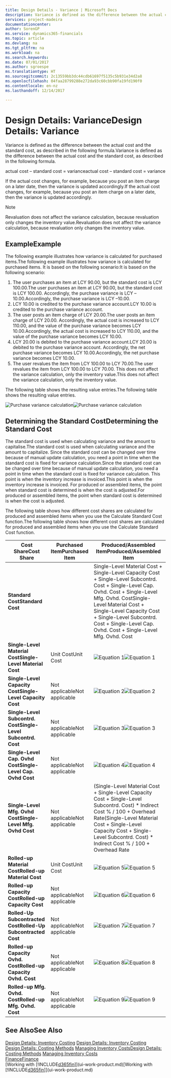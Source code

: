 ```yaml
---
title: Design Details - Variance | Microsoft Docs
description: Variance is defined as the difference between the actual cost and the standard cost, as described in the following formula.
services: project-madeira
documentationcenter: 
author: SorenGP
ms.service: dynamics365-financials
ms.topic: article
ms.devlang: na
ms.tgt_pltfrm: na
ms.workload: na
ms.search.keywords: 
ms.date: 07/01/2017
ms.author: sgroespe
ms.translationtype: HT
ms.sourcegitcommit: 2c13559bb3dc44cdb61697f5135c5b931e34d2a8
ms.openlocfilehash: 04faa28799288e272da93c60cbb90fa19fd190f0
ms.contentlocale: en-nz
ms.lasthandoff: 12/14/2017

---
```

# <a name="design-details-variance"></a><span data-ttu-id="90c91-103">Design Details: Variance</span><span class="sxs-lookup"><span data-stu-id="90c91-103">Design Details: Variance</span></span>
<span data-ttu-id="90c91-104">Variance is defined as the difference between the actual cost and the standard cost, as described in the following formula.</span><span class="sxs-lookup"><span data-stu-id="90c91-104">Variance is defined as the difference between the actual cost and the standard cost, as described in the following formula.</span></span>  

 <span data-ttu-id="90c91-105">actual cost – standard cost = variance</span><span class="sxs-lookup"><span data-stu-id="90c91-105">actual cost – standard cost = variance</span></span>  

 <span data-ttu-id="90c91-106">If the actual cost changes, for example, because you post an item charge on a later date, then the variance is updated accordingly.</span><span class="sxs-lookup"><span data-stu-id="90c91-106">If the actual cost changes, for example, because you post an item charge on a later date, then the variance is updated accordingly.</span></span>  

> [!NOTE]  
>  <span data-ttu-id="90c91-107">Revaluation does not affect the variance calculation, because revaluation only changes the inventory value.</span><span class="sxs-lookup"><span data-stu-id="90c91-107">Revaluation does not affect the variance calculation, because revaluation only changes the inventory value.</span></span>  

## <a name="example"></a><span data-ttu-id="90c91-108">Example</span><span class="sxs-lookup"><span data-stu-id="90c91-108">Example</span></span>  
 <span data-ttu-id="90c91-109">The following example illustrates how variance is calculated for purchased items.</span><span class="sxs-lookup"><span data-stu-id="90c91-109">The following example illustrates how variance is calculated for purchased items.</span></span> <span data-ttu-id="90c91-110">It is based on the following scenario:</span><span class="sxs-lookup"><span data-stu-id="90c91-110">It is based on the following scenario:</span></span>  

1.  <span data-ttu-id="90c91-111">The user purchases an item at LCY 90.00, but the standard cost is LCY 100.00.</span><span class="sxs-lookup"><span data-stu-id="90c91-111">The user purchases an item at LCY 90.00, but the standard cost is LCY 100.00.</span></span> <span data-ttu-id="90c91-112">Accordingly, the purchase variance is LCY –10.00.</span><span class="sxs-lookup"><span data-stu-id="90c91-112">Accordingly, the purchase variance is LCY –10.00.</span></span>  
2.  <span data-ttu-id="90c91-113">LCY 10.00 is credited to the purchase variance account.</span><span class="sxs-lookup"><span data-stu-id="90c91-113">LCY 10.00 is credited to the purchase variance account.</span></span>  
3.  <span data-ttu-id="90c91-114">The user posts an item charge of LCY 20.00.</span><span class="sxs-lookup"><span data-stu-id="90c91-114">The user posts an item charge of LCY 20.00.</span></span> <span data-ttu-id="90c91-115">Accordingly, the actual cost is increased to LCY 110.00, and the value of the purchase variance becomes LCY 10.00.</span><span class="sxs-lookup"><span data-stu-id="90c91-115">Accordingly, the actual cost is increased to LCY 110.00, and the value of the purchase variance becomes LCY 10.00.</span></span>  
4.  <span data-ttu-id="90c91-116">LCY 20.00 is debited to the purchase variance account.</span><span class="sxs-lookup"><span data-stu-id="90c91-116">LCY 20.00 is debited to the purchase variance account.</span></span> <span data-ttu-id="90c91-117">Accordingly, the net purchase variance becomes LCY 10.00.</span><span class="sxs-lookup"><span data-stu-id="90c91-117">Accordingly, the net purchase variance becomes LCY 10.00.</span></span>  
5.  <span data-ttu-id="90c91-118">The user revalues the item from LCY 100.00 to LCY 70.00.</span><span class="sxs-lookup"><span data-stu-id="90c91-118">The user revalues the item from LCY 100.00 to LCY 70.00.</span></span> <span data-ttu-id="90c91-119">This does not affect the variance calculation, only the inventory value.</span><span class="sxs-lookup"><span data-stu-id="90c91-119">This does not affect the variance calculation, only the inventory value.</span></span>  

 <span data-ttu-id="90c91-120">The following table shows the resulting value entries.</span><span class="sxs-lookup"><span data-stu-id="90c91-120">The following table shows the resulting value entries.</span></span>  

 <span data-ttu-id="90c91-121">![Purchase variance calculation](media/design_details_inventory_costing_11_purchase_variance.png "design_details_inventory_costing_11_purchase_variance")</span><span class="sxs-lookup"><span data-stu-id="90c91-121">![Purchase variance calculation](media/design_details_inventory_costing_11_purchase_variance.png "design_details_inventory_costing_11_purchase_variance")</span></span>  

## <a name="determining-the-standard-cost"></a><span data-ttu-id="90c91-122">Determining the Standard Cost</span><span class="sxs-lookup"><span data-stu-id="90c91-122">Determining the Standard Cost</span></span>  
 <span data-ttu-id="90c91-123">The standard cost is used when calculating variance and the amount to capitalise.</span><span class="sxs-lookup"><span data-stu-id="90c91-123">The standard cost is used when calculating variance and the amount to capitalize.</span></span> <span data-ttu-id="90c91-124">Since the standard cost can be changed over time because of manual update calculation, you need a point in time when the standard cost is fixed for variance calculation.</span><span class="sxs-lookup"><span data-stu-id="90c91-124">Since the standard cost can be changed over time because of manual update calculation, you need a point in time when the standard cost is fixed for variance calculation.</span></span> <span data-ttu-id="90c91-125">This point is when the inventory increase is invoiced.</span><span class="sxs-lookup"><span data-stu-id="90c91-125">This point is when the inventory increase is invoiced.</span></span> <span data-ttu-id="90c91-126">For produced or assembled items, the point when standard cost is determined is when the cost is adjusted.</span><span class="sxs-lookup"><span data-stu-id="90c91-126">For produced or assembled items, the point when standard cost is determined is when the cost is adjusted.</span></span>  

 <span data-ttu-id="90c91-127">The following table shows how different cost shares are calculated for produced and assembled items when you use the Calculate Standard Cost function.</span><span class="sxs-lookup"><span data-stu-id="90c91-127">The following table shows how different cost shares are calculated for produced and assembled items when you use the Calculate Standard Cost function.</span></span>  

|<span data-ttu-id="90c91-128">Cost Share</span><span class="sxs-lookup"><span data-stu-id="90c91-128">Cost Share</span></span>|<span data-ttu-id="90c91-129">Purchased Item</span><span class="sxs-lookup"><span data-stu-id="90c91-129">Purchased Item</span></span>|<span data-ttu-id="90c91-130">Produced/Assembled Item</span><span class="sxs-lookup"><span data-stu-id="90c91-130">Produced/Assembled Item</span></span>|  
|----------------|--------------------|------------------------------|  
|<span data-ttu-id="90c91-131">**Standard Cost**</span><span class="sxs-lookup"><span data-stu-id="90c91-131">**Standard Cost**</span></span>||<span data-ttu-id="90c91-132">Single-Level Material Cost + Single-Level Capacity Cost + Single-Level Subcontrd. Cost + Single-Level Cap. Ovhd. Cost + Single-Level Mfg. Ovhd. Cost</span><span class="sxs-lookup"><span data-stu-id="90c91-132">Single-Level Material Cost + Single-Level Capacity Cost + Single-Level Subcontrd. Cost + Single-Level Cap. Ovhd. Cost + Single-Level Mfg. Ovhd. Cost</span></span>|  
|<span data-ttu-id="90c91-133">**Single-Level Material Cost**</span><span class="sxs-lookup"><span data-stu-id="90c91-133">**Single-Level Material Cost**</span></span>|<span data-ttu-id="90c91-134">Unit Cost</span><span class="sxs-lookup"><span data-stu-id="90c91-134">Unit Cost</span></span>|<span data-ttu-id="90c91-135">![Equation 1](media/design_details_inventory_costing_11_equation_1.png "design_details_inventory_costing_11_equation_1")</span><span class="sxs-lookup"><span data-stu-id="90c91-135">![Equation 1](media/design_details_inventory_costing_11_equation_1.png "design_details_inventory_costing_11_equation_1")</span></span>|  
|<span data-ttu-id="90c91-136">**Single-Level Capacity Cost**</span><span class="sxs-lookup"><span data-stu-id="90c91-136">**Single-Level Capacity Cost**</span></span>|<span data-ttu-id="90c91-137">Not applicable</span><span class="sxs-lookup"><span data-stu-id="90c91-137">Not applicable</span></span>|<span data-ttu-id="90c91-138">![Equation 2](media/design_details_inventory_costing_11_equation_2.png "design_details_inventory_costing_11_equation_2")</span><span class="sxs-lookup"><span data-stu-id="90c91-138">![Equation 2](media/design_details_inventory_costing_11_equation_2.png "design_details_inventory_costing_11_equation_2")</span></span>|  
|<span data-ttu-id="90c91-139">**Single-Level Subcontrd. Cost**</span><span class="sxs-lookup"><span data-stu-id="90c91-139">**Single-Level Subcontrd. Cost**</span></span>|<span data-ttu-id="90c91-140">Not applicable</span><span class="sxs-lookup"><span data-stu-id="90c91-140">Not applicable</span></span>|<span data-ttu-id="90c91-141">![Equation 3](media/design_details_inventory_costing_11_equation_3.png "design_details_inventory_costing_11_equation_3")</span><span class="sxs-lookup"><span data-stu-id="90c91-141">![Equation 3](media/design_details_inventory_costing_11_equation_3.png "design_details_inventory_costing_11_equation_3")</span></span>|  
|<span data-ttu-id="90c91-142">**Single-Level Cap. Ovhd Cost**</span><span class="sxs-lookup"><span data-stu-id="90c91-142">**Single-Level Cap. Ovhd Cost**</span></span>|<span data-ttu-id="90c91-143">Not applicable</span><span class="sxs-lookup"><span data-stu-id="90c91-143">Not applicable</span></span>|<span data-ttu-id="90c91-144">![Equation 4](media/design_details_inventory_costing_11_equation_4.png "design_details_inventory_costing_11_equation_4")</span><span class="sxs-lookup"><span data-stu-id="90c91-144">![Equation 4](media/design_details_inventory_costing_11_equation_4.png "design_details_inventory_costing_11_equation_4")</span></span>|  
|<span data-ttu-id="90c91-145">**Single-Level Mfg. Ovhd Cost**</span><span class="sxs-lookup"><span data-stu-id="90c91-145">**Single-Level Mfg. Ovhd Cost**</span></span>|<span data-ttu-id="90c91-146">Not applicable</span><span class="sxs-lookup"><span data-stu-id="90c91-146">Not applicable</span></span>|<span data-ttu-id="90c91-147">(Single-Level Material Cost + Single-Level Capacity Cost + Single-Level Subcontrd. Cost) \* Indirect Cost % / 100 + Overhead Rate</span><span class="sxs-lookup"><span data-stu-id="90c91-147">(Single-Level Material Cost + Single-Level Capacity Cost + Single-Level Subcontrd. Cost) \* Indirect Cost % / 100 + Overhead Rate</span></span>|  
|<span data-ttu-id="90c91-148">**Rolled-up Material Cost**</span><span class="sxs-lookup"><span data-stu-id="90c91-148">**Rolled-up Material Cost**</span></span>|<span data-ttu-id="90c91-149">Unit Cost</span><span class="sxs-lookup"><span data-stu-id="90c91-149">Unit Cost</span></span>|<span data-ttu-id="90c91-150">![Equation 5](media/design_details_inventory_costing_11_equation_5.png "design_details_inventory_costing_11_equation_5")</span><span class="sxs-lookup"><span data-stu-id="90c91-150">![Equation 5](media/design_details_inventory_costing_11_equation_5.png "design_details_inventory_costing_11_equation_5")</span></span>|  
|<span data-ttu-id="90c91-151">**Rolled-up Capacity Cost**</span><span class="sxs-lookup"><span data-stu-id="90c91-151">**Rolled-up Capacity Cost**</span></span>|<span data-ttu-id="90c91-152">Not applicable</span><span class="sxs-lookup"><span data-stu-id="90c91-152">Not applicable</span></span>|<span data-ttu-id="90c91-153">![Equation 6](media/design_details_inventory_costing_11_equation_6.png "design_details_inventory_costing_11_equation_6")</span><span class="sxs-lookup"><span data-stu-id="90c91-153">![Equation 6](media/design_details_inventory_costing_11_equation_6.png "design_details_inventory_costing_11_equation_6")</span></span>|  
|<span data-ttu-id="90c91-154">**Rolled-Up Subcontracted Cost**</span><span class="sxs-lookup"><span data-stu-id="90c91-154">**Rolled-Up Subcontracted Cost**</span></span>|<span data-ttu-id="90c91-155">Not applicable</span><span class="sxs-lookup"><span data-stu-id="90c91-155">Not applicable</span></span>|<span data-ttu-id="90c91-156">![Equation 7](media/design_details_inventory_costing_11_equation_7.png "design_details_inventory_costing_11_equation_7")</span><span class="sxs-lookup"><span data-stu-id="90c91-156">![Equation 7](media/design_details_inventory_costing_11_equation_7.png "design_details_inventory_costing_11_equation_7")</span></span>|  
|<span data-ttu-id="90c91-157">**Rolled-up Capacity Ovhd. Cost**</span><span class="sxs-lookup"><span data-stu-id="90c91-157">**Rolled-up Capacity Ovhd. Cost**</span></span>|<span data-ttu-id="90c91-158">Not applicable</span><span class="sxs-lookup"><span data-stu-id="90c91-158">Not applicable</span></span>|<span data-ttu-id="90c91-159">![Equation 8](media/design_details_inventory_costing_11_equation_8.png "design_details_inventory_costing_11_equation_8")</span><span class="sxs-lookup"><span data-stu-id="90c91-159">![Equation 8](media/design_details_inventory_costing_11_equation_8.png "design_details_inventory_costing_11_equation_8")</span></span>|  
|<span data-ttu-id="90c91-160">**Rolled-up Mfg. Ovhd. Cost**</span><span class="sxs-lookup"><span data-stu-id="90c91-160">**Rolled-up Mfg. Ovhd. Cost**</span></span>|<span data-ttu-id="90c91-161">Not applicable</span><span class="sxs-lookup"><span data-stu-id="90c91-161">Not applicable</span></span>|<span data-ttu-id="90c91-162">![Equation 9](media/design_details_inventory_costing_11_equation_9.png "design_details_inventory_costing_11_equation_9")</span><span class="sxs-lookup"><span data-stu-id="90c91-162">![Equation 9](media/design_details_inventory_costing_11_equation_9.png "design_details_inventory_costing_11_equation_9")</span></span>|  

## <a name="see-also"></a><span data-ttu-id="90c91-163">See Also</span><span class="sxs-lookup"><span data-stu-id="90c91-163">See Also</span></span>  
 <span data-ttu-id="90c91-164">[Design Details: Inventory Costing](design-details-inventory-costing.md) </span><span class="sxs-lookup"><span data-stu-id="90c91-164">[Design Details: Inventory Costing](design-details-inventory-costing.md) </span></span>  
 <span data-ttu-id="90c91-165">[Design Details: Costing Methods](design-details-costing-methods.md) [Managing Inventory Costs](finance-manage-inventory-costs.md)</span><span class="sxs-lookup"><span data-stu-id="90c91-165">[Design Details: Costing Methods](design-details-costing-methods.md) [Managing Inventory Costs](finance-manage-inventory-costs.md)</span></span>  
 [<span data-ttu-id="90c91-166">Finance</span><span class="sxs-lookup"><span data-stu-id="90c91-166">Finance</span></span>](finance.md)  
 <span data-ttu-id="90c91-167">[Working with [!INCLUDE[d365fin](includes/d365fin_md.md)]](ui-work-product.md)</span><span class="sxs-lookup"><span data-stu-id="90c91-167">[Working with [!INCLUDE[d365fin](includes/d365fin_md.md)]](ui-work-product.md)</span></span>

